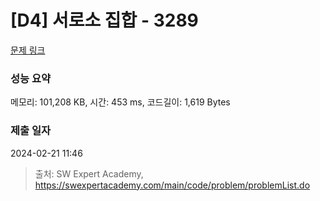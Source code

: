 # [D4] 서로소 집합 - 3289 

[문제 링크](https://swexpertacademy.com/main/code/problem/problemDetail.do?contestProbId=AWBJKA6qr2oDFAWr) 

### 성능 요약

메모리: 101,208 KB, 시간: 453 ms, 코드길이: 1,619 Bytes

### 제출 일자

2024-02-21 11:46



> 출처: SW Expert Academy, https://swexpertacademy.com/main/code/problem/problemList.do